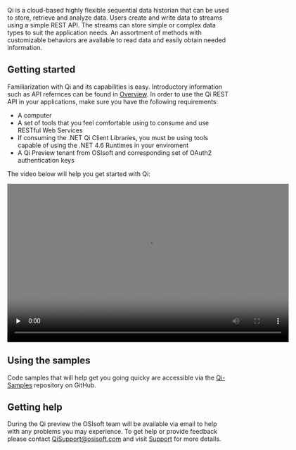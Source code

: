 Qi is a cloud-based highly flexible sequential data historian that can be used to store, retrieve and analyze data. Users create and write data to streams using a simple REST API. The streams can store simple or complex data types to suit the application needs. An assortment of methods with customizable behaviors are available to read data and easily obtain needed information.

## Getting started
Familiarization with Qi and its capabilities is easy. Introductory information such as API refernces can be found in [Overview](https://qi-docs.readthedocs.org/en/latest/Overview/). In order to use the Qi REST API in your applications, make sure you have the following requirements:

- A computer
- A set of tools that you feel comfortable using to consume and use RESTful Web Services
- If consuming the .NET Qi Client Libraries, you must be using tools capable of using the .NET 4.6 Runtimes in your enviroment
- A Qi Preview tenant from OSIsoft and corresponding set of OAuth2 authentication keys

The video below will help you get started with Qi:

<video width="640" height="360" style="background-color: grey;" controls="controls" preload="none" poster="https://www.youtube.com/watch?v=__48uylCzsE&list=PLMcG1Hs2JbcuKoIjlEZPVtkBnI9kV4nO5&index=1.jpg"><source src="https://www.youtube.com/watch?v=__48uylCzsE&list=PLMcG1Hs2JbcuKoIjlEZPVtkBnI9kV4nO5&index=1.mp4"><object width="640" height="360" style="background-color: black;" type="application/x-shockwave-flash" data="http://flashfox.googlecode.com/svn/trunk/flashfox.swf"><param name="movie" value="http://flashfox.googlecode.com/svn/trunk/flashfox.swf"><param name="allowFullScreen" value="true"><param name="wmode" value="transparent"><param name="flashvars" value="
            controlbar=over&amp;src=https://www.youtube.com/watch?v=__48uylCzsE&list=PLMcG1Hs2JbcuKoIjlEZPVtkBnI9kV4nO5&index=1.mp4"></object></video>

## Using the samples
Code samples that will help get you going quicky are accessible via the <a href="https://github.com/osisoft/Qi-Samples" target="_blank">Qi-Samples</a> repository on GitHub.

## Getting help
During the Qi preview the OSIsoft team will be available via email to help with any problems you may experience. To get help or provide feedback please contact [QiSupport@osisoft.com](Mailto:QiSupport@osisoft.com) and visit [Support](https://qi-docs.readthedocs.org/en/latest/support/) for more details.

